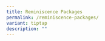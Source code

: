 ```yaml
---
title: Reminiscence Packages
permalink: /reminiscence-packages/
variant: tiptap
description: ""
---
```

